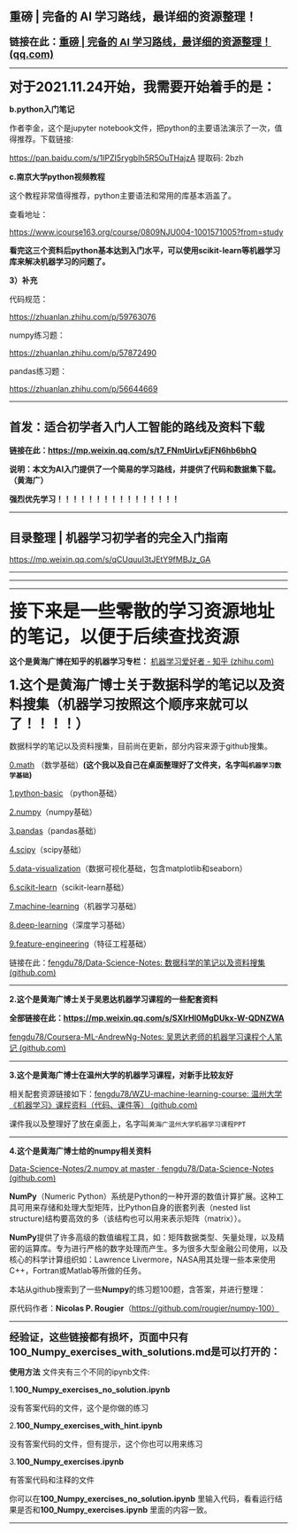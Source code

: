 ## 重磅 | 完备的 AI 学习路线，最详细的资源整理！

<font size = '4'>**链接在此：[重磅 | 完备的 AI 学习路线，最详细的资源整理！ (qq.com)](https://mp.weixin.qq.com/s/yuUDCKt_lvI2Rl_7tt3ZBQ)**</font>

---

<font size='5'>**对于2021.11.24开始，我需要开始着手的是：**</font>

**b.python入门笔记**

作者李金，这个是jupyter notebook文件，把python的主要语法演示了一次，值得推荐。下载链接: 

https://pan.baidu.com/s/1IPZI5rygbIh5R5OuTHajzA 提取码: 2bzh

**c.南京大学python视频教程**

这个教程非常值得推荐，python主要语法和常用的库基本涵盖了。

查看地址：

https://www.icourse163.org/course/0809NJU004-1001571005?from=study

**看完这三个资料后python基本达到入门水平，可以使用scikit-learn等机器学习库来解决机器学习的问题了。**

**3）补充**

代码规范：

https://zhuanlan.zhihu.com/p/59763076

numpy练习题：

https://zhuanlan.zhihu.com/p/57872490

pandas练习题：

https://zhuanlan.zhihu.com/p/56644669

----

## 首发：适合初学者入门人工智能的路线及资料下载

**链接在此：https://mp.weixin.qq.com/s/t7_FNmUirLvEjFN6hb6bhQ**

**说明：本文为AI入门提供了一个简易的学习路线，并提供了代码和数据集下载。（黄海广）**

**强烈优先学习！！！！！！！！！！！！！！！！**

---

## 目录整理 | 机器学习初学者的完全入门指南

https://mp.weixin.qq.com/s/qCUquuI3tJEtY9fMBJz_GA

----------

----

----

<font size = '6'>**接下来是一些零散的学习资源地址的笔记，以便于后续查找资源**</font>

**这个是黄海广博在知乎的机器学习专栏：**
[机器学习爱好者 - 知乎 (zhihu.com)](https://www.zhihu.com/column/fengdu78)

<font size='5'>**1.这个是黄海广博士关于数据科学的笔记以及资料搜集（机器学习按照这个顺序来就可以了！！！！）**</font>

数据科学的笔记以及资料搜集，目前尚在更新，部分内容来源于github搜集。

[0.math](https://github.com/fengdu78/Data-Science-Notes/blob/master/0.math) （数学基础）**(这个我以及自己在桌面整理好了文件夹，名字叫`机器学习数学基础`)**

[1.python-basic](https://github.com/fengdu78/Data-Science-Notes/blob/master/1.python-basic) （python基础）

[2.numpy](https://github.com/fengdu78/Data-Science-Notes/blob/master/2.numpy)（numpy基础）

[3.pandas](https://github.com/fengdu78/Data-Science-Notes/blob/master/3.pandas)（pandas基础）

[4.scipy](https://github.com/fengdu78/Data-Science-Notes/blob/master/4.scipy)（scipy基础）

[5.data-visualization](https://github.com/fengdu78/Data-Science-Notes/blob/master/5.data-visualization)（数据可视化基础，包含matplotlib和seaborn）

[6.scikit-learn](https://github.com/fengdu78/Data-Science-Notes/blob/master/6.scikit-learn)（scikit-learn基础）

[7.machine-learning](https://github.com/fengdu78/Data-Science-Notes/blob/master/7.machine-learning)（机器学习基础）

[8.deep-learning](https://github.com/fengdu78/Data-Science-Notes/blob/master/8.deep-learning)（深度学习基础）

[9.feature-engineering](https://github.com/fengdu78/Data-Science-Notes/blob/master/9.feature-engineering)（特征工程基础）

链接在此：[fengdu78/Data-Science-Notes: 数据科学的笔记以及资料搜集 (github.com)](https://github.com/fengdu78/Data-Science-Notes)

---

**2.这个是黄海广博士关于吴恩达机器学习课程的一些配套资料**

**全部链接在此：https://mp.weixin.qq.com/s/SXIrHl0MgDUkx-W-QDNZWA**

[fengdu78/Coursera-ML-AndrewNg-Notes: 吴恩达老师的机器学习课程个人笔记 (github.com)](https://github.com/fengdu78/Coursera-ML-AndrewNg-Notes)

----

**3.这个是黄海广博士在温州大学的机器学习课程，对新手比较友好**

相关配套资源链接如下：[fengdu78/WZU-machine-learning-course: 温州大学《机器学习》课程资料（代码、课件等） (github.com)](https://github.com/fengdu78/WZU-machine-learning-course)

课件我以及整理好了放在桌面上，名字叫`黄海广温州大学机器学习课程PPT`

---

**4.这个是黄海广博士给的numpy相关资料**

[Data-Science-Notes/2.numpy at master · fengdu78/Data-Science-Notes (github.com)](https://github.com/fengdu78/Data-Science-Notes/tree/master/2.numpy)

**NumPy**（Numeric Python）系统是Python的一种开源的数值计算扩展。这种工具可用来存储和处理大型矩阵，比Python自身的嵌套列表（nested list structure)结构要高效的多（该结构也可以用来表示矩阵（matrix））。

**NumPy**提供了许多高级的数值编程工具，如：矩阵数据类型、矢量处理，以及精密的运算库。专为进行严格的数字处理而产生。多为很多大型金融公司使用，以及核心的科学计算组织如：Lawrence Livermore，NASA用其处理一些本来使用C++，Fortran或Matlab等所做的任务。

本站从github搜索到了一些**Numpy**的练习题100题，含答案，并进行整理：

原代码作者：**Nicolas P. Rougier**（https://github.com/rougier/numpy-100）

----

<font size ='4'>**经验证，这些链接都有损坏，页面中只有100_Numpy_exercises_with_solutions.md是可以打开的：**</font>

**使用方法** 文件夹有三个不同的ipynb文件:

1.**100_Numpy_exercises_no_solution.ipynb**

没有答案代码的文件，这个是你做的练习

2.**100_Numpy_exercises_with_hint.ipynb**

没有答案代码的文件，但有提示，这个你也可以用来练习

3.**100_Numpy_exercises.ipynb**

有答案代码和注释的文件

你可以在**100_Numpy_exercises_no_solution.ipynb** 里输入代码，看看运行结果是否和**100_Numpy_exercises.ipynb** 里面的内容一致。

----

